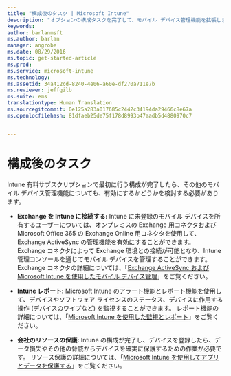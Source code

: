 ```yaml
---
title: "構成後のタスク | Microsoft Intune"
description: "オプションの構成タスクを完了して、モバイル デバイス管理機能を拡張します。"
keywords: 
author: barlanmsft
ms.author: barlan
manager: angrobe
ms.date: 08/29/2016
ms.topic: get-started-article
ms.prod: 
ms.service: microsoft-intune
ms.technology: 
ms.assetid: 34a412cd-8240-4e06-a60e-df270a711e7b
ms.reviewer: jeffgilb
ms.suite: ems
translationtype: Human Translation
ms.sourcegitcommit: 0e125a283a017685c2442c34194da29466c8e67a
ms.openlocfilehash: 81dfaeb25de75f178d8993b47aadb5d4880970c7


---
```


# 構成後のタスク
Intune 有料サブスクリプションで最初に行う構成が完了したら、その他のモバイル デバイス管理機能についても、有効にするかどうかを検討する必要があります。

-   **Exchange を Intune に接続する:** Intune に未登録のモバイル デバイスを所有するユーザーについては、オンプレミスの Exchange 用コネクタおよび Microsoft Office 365 の Exchange Online 用コネクタを使用して、Exchange ActiveSync の管理機能を有効にすることができます。 Exchange コネクタによって Exchange 環境との接続が可能となり、Intune 管理コンソールを通じてモバイル デバイスを管理することができます。 Exchange コネクタの詳細については、「[Exchange ActiveSync および Microsoft Intune を使用したモバイル デバイス管理](/intune/deploy-use/mobile-device-management-with-exchange-activesync-and-microsoft-intune)」をご覧ください。

-   **Intune レポート:** Microsoft Intune のアラート機能とレポート機能を使用して、デバイスやソフトウェア ライセンスのステータス、デバイスに作用する操作 (デバイスのワイプなど) を監視することができます。  レポート機能の詳細については、「[Microsoft Intune を使用した監視とレポート](/intune/deploy-use/monitoring-and-reports-with-microsoft-intune)」をご覧ください。

-   **会社のリソースの保護:** Intune の構成が完了し、デバイスを登録したら、データ損失やその他の脅威からデバイスを確実に保護するための作業が必要です。 リソース保護の詳細については、「[Microsoft Intune を使用してアプリとデータを保護する](/Intune/deploy-use/protect-apps-and-data-with-microsoft-intune)」をご覧ください。



<!--HONumber=Oct16_HO3-->


